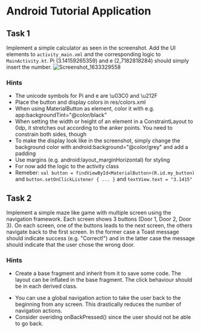 # Android Tutorial Application
## Task 1
Implement a simple calculator as seen in the screenshot. Add the UI elements to `activity_main.xml` and the corresponding logic to `MainActivity.kt`. Pi (3.14159265359) and e (2,7182818284) should simply insert the number.
![Screenshot_1633329558](https://user-images.githubusercontent.com/33089293/135804852-0d5ff424-7d3f-40d3-922f-371fddf851dd.png)
### Hints
* The unicode symbols for Pi and e are \u03C0 and \u212F
* Place the button and display colors in res/colors.xml
* When using MaterialButton as element, color it with e.g. app:backgroundTint="@color/black"
* When setting the width or height of an element in a ConstraintLayout to 0dp, it stretches out according to the anker points. You need to constrain both sides, though
* To make the display look like in the screenshot, simply change the background color with android:background="@color/grey" and add a padding
* Use margins (e.g. android:layout_marginHorizontal) for styling
* For now add the logic to the activity class
* Remeber: `val button = findViewById<MaterialButton>(R.id.my_button)` and `button.setOnClickListener { ... }` and `textView.text = "3.1415"`

## Task 2
Implement a simple maze like game with multiple screen using the navigation framework. Each screen shows 3 buttons (Door 1, Door 2, Door 3). On each screen, one of the buttons leads to the next screen, the others navigate back to the first screen. In the former case a Toast message should indicate success (e.g. "Correct!") and in the latter case the message should indicate that the user chose the wrong door.
### Hints
+ Create a base fragment and inherit from it to save some code. The layout can be inflated in the base fragment. The click behaviour should be in each derived class.
* You can use a global navigation action to take the user back to the beginning from any screen. This drastically reduces the number of navigation actions.
* Consider overiding onBackPressed() since the user should not be able to go back.
